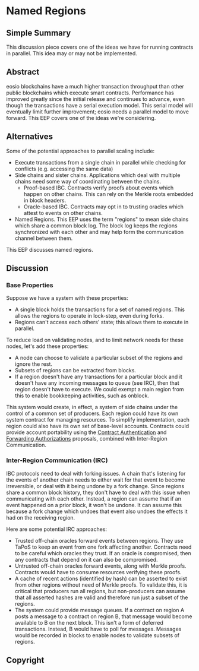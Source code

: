 # Named Regions

## Simple Summary

This discussion piece covers one of the ideas we have for running contracts in parallel.
This idea may or may not be implemented.

## Abstract

eosio blockchains have a much higher transaction throughput than other public blockchains which
execute smart contracts. Performance has improved greatly since the initial release and continues
to advance, even though the transactions have a serial execution model. This serial model will
eventually limit further improvement; eosio needs a parallel model to move forward. This EEP
covers one of the ideas we're considering.

## Alternatives

Some of the potential approaches to parallel scaling include:

* Execute transactions from a single chain in parallel while checking for conflicts (e.g.
  accessing the same data)
* Side chains and sister chains. Applications which deal with multiple chains need some way
  of coordinating between the chains.
  * Proof-based IBC. Contracts verify proofs about events which happen on other chains. This can
    rely on the Merkle roots embedded in block headers.
  * Oracle-based IBC. Contracts may opt in to trusting oracles which attest to events on other
    chains.
* Named Regions. This EEP uses the term "regions" to mean side chains which share a common block
  log. The block log keeps the regions synchronized with each other and may help form the
  communication channel between them.

This EEP discusses named regions.

## Discussion

### Base Properties

Suppose we have a system with these properties:

* A single block holds the transactions for a set of named regions. This allows the
  regions to operate in lock-step, even during forks.
* Regions can't access each others' state; this allows them to execute in parallel.

To reduce load on validating nodes, and to limit network needs for these nodes, let's
add these properties:

* A node can choose to validate a particular subset of the regions and ignore the rest.
* Subsets of regions can be extracted from blocks.
* If a region doesn't have any transactions for a particular block and it doesn't have
  any incoming messages to queue (see IRC), then that region doesn't have to execute.
  We could exempt a main region from this to enable bookkeeping activities, such as
  onblock.

This system would create, in effect, a system of side chains under the control of a
common set of producers. Each region could have its own system contract for managing
resources. To simplify implementation, each region could also have its own set of
base-level accounts. Contracts could provide account portability using the
[Contract Authentication](eep-draft_contract_trx_auth.md) and
[Forwarding Authorizations](eep-draft_contract_fwd_auth.md) proposals, combined
with Inter-Region Communication.

### Inter-Region Communication (IRC)

IBC protocols need to deal with forking issues. A chain that's listening for the events
of another chain needs to either wait for that event to become irreversible, or deal
with it being undone by a fork change. Since regions share a common block history,
they don't have to deal with this issue when communicating with each other. Instead,
a region can assume that if an event happened on a prior block, it won't be undone.
It can assume this because a fork change which undoes that event also undoes
the effects it had on the receiving region.

Here are some potential IRC approaches:

* Trusted off-chain oracles forward events between regions. They use TaPoS to keep
  an event from one fork affecting another. Contracts need to be careful which
  oracles they trust. If an oracle is compromised, then any contracts that depend
  on it can also be compromised.
* Untrusted off-chain oracles forward events, along with Merkle proofs. Contracts
  would have to consume resources verifying these proofs.
* A cache of recent actions (identified by hash) can be asserted to exist from
  other regions without need of Merkle proofs. To validate this, it is critical
  that producers run all regions, but non-producers can assume that all asserted
  hashes are valid and therefore run just a subset of the regions.
* The system could provide message queues. If a contract on region A posts a message
  to a contract on region B, that message would become available to B on the next block.
  This isn't a form of deferred transactions. Instead, B would have to poll for messages.
  Messages would be recorded in blocks to enable nodes to validate subsets of regions.

## Copyright
